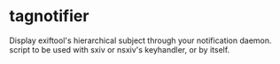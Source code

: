 # tagnotifier
Display exiftool's hierarchical subject through your notification daemon.
script to be used with sxiv or nsxiv's keyhandler, or by itself.
